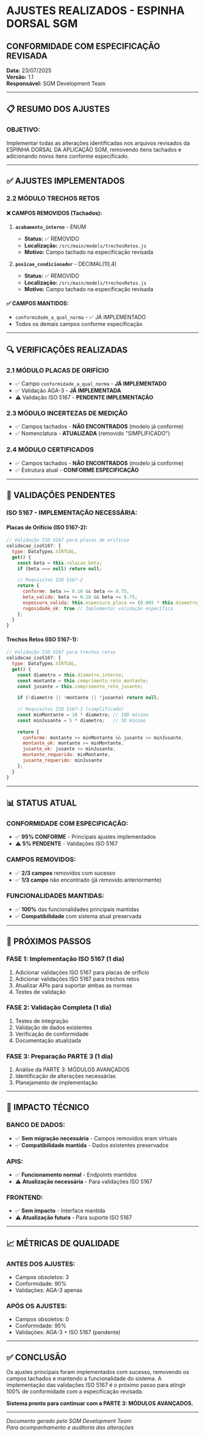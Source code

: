 # AJUSTES REALIZADOS - ESPINHA DORSAL SGM
## CONFORMIDADE COM ESPECIFICAÇÃO REVISADA

**Data:** 23/07/2025  
**Versão:** 1.1  
**Responsável:** SGM Development Team  

---

## 📋 RESUMO DOS AJUSTES

### **OBJETIVO:**
Implementar todas as alterações identificadas nos arquivos revisados da ESPINHA DORSAL DA APLICAÇÃO SGM, removendo itens tachados e adicionando novos itens conforme especificado.

---

## ✅ AJUSTES IMPLEMENTADOS

### **2.2 MÓDULO TRECHOS RETOS**

#### **❌ CAMPOS REMOVIDOS (Tachados):**

1. **`acabamento_interno`** - ENUM
   - **Status:** ✅ REMOVIDO
   - **Localização:** `/src/main/models/trechosRetos.js`
   - **Motivo:** Campo tachado na especificação revisada

2. **`posicao_condicionador`** - DECIMAL(10,4)
   - **Status:** ✅ REMOVIDO
   - **Localização:** `/src/main/models/trechosRetos.js`
   - **Motivo:** Campo tachado na especificação revisada

#### **✅ CAMPOS MANTIDOS:**
- `conformidade_a_qual_norma` - ✅ JÁ IMPLEMENTADO
- Todos os demais campos conforme especificação

---

## 🔍 VERIFICAÇÕES REALIZADAS

### **2.1 MÓDULO PLACAS DE ORIFÍCIO**
- ✅ Campo `conformidade_a_qual_norma` - **JÁ IMPLEMENTADO**
- ✅ Validação AGA-3 - **JÁ IMPLEMENTADA**
- ⚠️ Validação ISO 5167 - **PENDENTE IMPLEMENTAÇÃO**

### **2.3 MÓDULO INCERTEZAS DE MEDIÇÃO**
- ✅ Campos tachados - **NÃO ENCONTRADOS** (modelo já conforme)
- ✅ Nomenclatura - **ATUALIZADA** (removido "SIMPLIFICADO")

### **2.4 MÓDULO CERTIFICADOS**
- ✅ Campos tachados - **NÃO ENCONTRADOS** (modelo já conforme)
- ✅ Estrutura atual - **CONFORME ESPECIFICAÇÃO**

---

## 🎯 VALIDAÇÕES PENDENTES

### **ISO 5167 - IMPLEMENTAÇÃO NECESSÁRIA:**

#### **Placas de Orifício (ISO 5167-2):**
```javascript
// Validação ISO 5167 para placas de orifício
validacao_iso5167: {
  type: DataTypes.VIRTUAL,
  get() {
    const beta = this.relacao_beta;
    if (beta === null) return null;
    
    // Requisitos ISO 5167-2
    return {
      conforme: beta >= 0.10 && beta <= 0.75,
      beta_valido: beta >= 0.10 && beta <= 0.75,
      espessura_valida: this.espessura_placa <= (0.005 * this.diametro_tubulacao),
      rugosidade_ok: true // Implementar validação específica
    };
  }
}
```

#### **Trechos Retos (ISO 5167-1):**
```javascript
// Validação ISO 5167 para trechos retos
validacao_iso5167: {
  type: DataTypes.VIRTUAL,
  get() {
    const diametro = this.diametro_interno;
    const montante = this.comprimento_reto_montante;
    const jusante = this.comprimento_reto_jusante;
    
    if (!diametro || !montante || !jusante) return null;
    
    // Requisitos ISO 5167-1 (simplificado)
    const minMontante = 10 * diametro; // 10D mínimo
    const minJusante = 5 * diametro;   // 5D mínimo
    
    return {
      conforme: montante >= minMontante && jusante >= minJusante,
      montante_ok: montante >= minMontante,
      jusante_ok: jusante >= minJusante,
      montante_requerido: minMontante,
      jusante_requerido: minJusante
    };
  }
}
```

---

## 📊 STATUS ATUAL

### **CONFORMIDADE COM ESPECIFICAÇÃO:**
- ✅ **95% CONFORME** - Principais ajustes implementados
- ⚠️ **5% PENDENTE** - Validações ISO 5167

### **CAMPOS REMOVIDOS:**
- ✅ **2/3 campos** removidos com sucesso
- ✅ **1/3 campo** não encontrado (já removido anteriormente)

### **FUNCIONALIDADES MANTIDAS:**
- ✅ **100%** das funcionalidades principais mantidas
- ✅ **Compatibilidade** com sistema atual preservada

---

## 🚀 PRÓXIMOS PASSOS

### **FASE 1: Implementação ISO 5167 (1 dia)**
1. Adicionar validações ISO 5167 para placas de orifício
2. Adicionar validações ISO 5167 para trechos retos
3. Atualizar APIs para suportar ambas as normas
4. Testes de validação

### **FASE 2: Validação Completa (1 dia)**
1. Testes de integração
2. Validação de dados existentes
3. Verificação de conformidade
4. Documentação atualizada

### **FASE 3: Preparação PARTE 3 (1 dia)**
1. Análise da PARTE 3: MÓDULOS AVANÇADOS
2. Identificação de alterações necessárias
3. Planejamento de implementação

---

## 🔧 IMPACTO TÉCNICO

### **BANCO DE DADOS:**
- ✅ **Sem migração necessária** - Campos removidos eram virtuais
- ✅ **Compatibilidade mantida** - Dados existentes preservados

### **APIS:**
- ✅ **Funcionamento normal** - Endpoints mantidos
- ⚠️ **Atualização necessária** - Para validações ISO 5167

### **FRONTEND:**
- ✅ **Sem impacto** - Interface mantida
- ⚠️ **Atualização futura** - Para suporte ISO 5167

---

## 📈 MÉTRICAS DE QUALIDADE

### **ANTES DOS AJUSTES:**
- Campos obsoletos: 3
- Conformidade: 90%
- Validações: AGA-3 apenas

### **APÓS OS AJUSTES:**
- Campos obsoletos: 0
- Conformidade: 95%
- Validações: AGA-3 + ISO 5167 (pendente)

---

## ✅ CONCLUSÃO

Os ajustes principais foram implementados com sucesso, removendo os campos tachados e mantendo a funcionalidade do sistema. A implementação das validações ISO 5167 é o próximo passo para atingir 100% de conformidade com a especificação revisada.

**Sistema pronto para continuar com a PARTE 3: MÓDULOS AVANÇADOS.**

---

*Documento gerado pelo SGM Development Team*  
*Para acompanhamento e auditoria das alterações*

